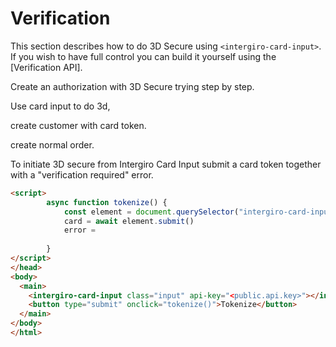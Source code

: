 # Verification

This section describes how to do 3D Secure using `<intergiro-card-input>`. If you wish to have full control you can build it yourself using the [Verification API].

Create an authorization with 3D Secure trying step by step.

Use card input to do 3d,

create customer with card token.

create normal order.

To initiate 3D secure from Intergiro Card Input submit a card token together with a "verification required" error.

``` html
<script>
		async function tokenize() {
			const element = document.querySelector("intergiro-card-input")
			card = await element.submit()
			error = 
            
		}
</script>
</head>
<body>
  <main>
    <intergiro-card-input class="input" api-key="<public.api.key>"></intergiro-card-input>
    <button type="submit" onclick="tokenize()">Tokenize</button>
  </main>
</body>
</html>
```
